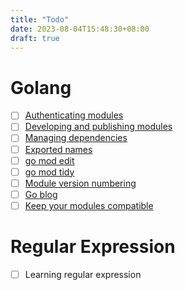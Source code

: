 ```yaml
---
title: "Todo"
date: 2023-08-04T15:48:30+08:00
draft: true
---
```


# Golang
- [ ] [Authenticating modules](https://go.dev/ref/mod#authenticating)
- [ ] [Developing and publishing modules](https://go.dev/doc/modules/developing)
- [ ] [Managing dependencies](https://go.dev/doc/modules/managing-dependencies#naming_module)
- [ ] [Exported names](https://go.dev/tour/basics/3)
- [ ] [go mod edit](https://go.dev/ref/mod#go-mod-edit)
- [ ] [go mod tidy](https://go.dev/ref/mod#go-mod-tidy)
- [ ] [Module version numbering](https://go.dev/doc/modules/version-numbers)
- [ ] [Go blog](https://go.dev/blog)
- [ ] [Keep your modules compatible](https://blog.golang.org/module-compatibility)

# Regular Expression
- [ ] Learning regular expression
